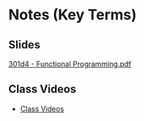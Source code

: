 #  Notes (Key Terms)

## Slides

[301d4 - Functional Programming.pdf](https://github.com/codefellows/seattle-301d4/files/269597/301d4.-.Functional.Programming.pdf)
## Class Videos

- [Class Videos](https://www.youtube.com/watch?v=_jhW93zBDdk&index=21&list=PLVngfM2hsbi8gIVLWmnvSc975LAPYInrA)
